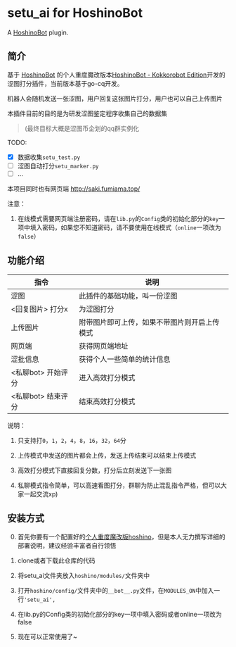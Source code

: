 # setu_ai for HoshinoBot

A [HoshinoBot](https://github.com/Ice-Cirno/HoshinoBot) plugin.


## 简介

基于 [HoshinoBot](https://github.com/Ice-Cirno/HoshinoBot) 的个人重度魔改版本[HoshinoBot - Kokkorobot Edition](https://github.com/LHXnois/HoshinoBot/tree/Kokkorobot)开发的涩图打分插件，当前版本基于go-cq开发。

机器人会随机发送一张涩图，用户回复这张图片打分，用户也可以自己上传图片

本插件目前的目的是为研发涩图鉴定程序收集自己的数据集

>(最终目标大概是涩图币企划的qq群实例化

TODO:
- [x] 数据收集`setu_test.py`
- [ ] 涩图自动打分`setu_marker.py`
- [ ] ...

本项目同时也有网页端 http://saki.fumiama.top/

注意：
1. 在线模式需要网页端注册密码，请在`lib.py`的`Config`类的初始化部分的`key`一项中填入密码，如果您不知道密码，请不要使用在线模式（`online`一项改为`false`）


## 功能介绍

|指令|说明|
|-----|-----|
|涩图|此插件的基础功能，叫一份涩图|
|<回复图片> 打分x|为涩图打分|
|上传图片|附带图片即可上传，如果不带图片则开启上传模式|
|网页端|获得网页端地址|
|涩批信息|获得个人一些简单的统计信息|
|<私聊bot> 开始评分|进入高效打分模式|
|<私聊bot> 结束评分|结束高效打分模式|

说明：
1. 只支持打`0`，`1`，`2`，`4`，`8`，`16`，`32`，`64`分

2. 上传模式中发送的图片都会上传，发送上传结束可以结束上传模式

3. 高效打分模式下直接回复分数，打分后立刻发送下一张图

4. 私聊模式指令简单，可以高速看图打分，群聊为防止混乱指令严格，但可以大家一起交流xp)

## 安装方式
0. 首先你要有一个配置好的[个人重度魔改版hoshino](https://github.com/LHXnois/HoshinoBot/tree/Kokkorobot)，但是本人无力撰写详细的部署说明，建议经验丰富者自行领悟

1. clone或者下载此仓库的代码

2. 将setu_ai文件夹放入`hoshino/modules/`文件夹中

3. 打开`hoshino/config/`文件夹中的`__bot__.py`文件，在`MODULES_ON`中加入一行`'setu_ai',`

4. 在lib.py的Config类的初始化部分的key一项中填入密码或者online一项改为false

5. 现在可以正常使用了~
